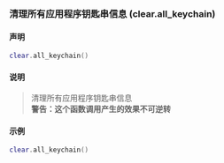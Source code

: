 ### 清理所有应用程序钥匙串信息 (**clear\.all\_keychain**)


#### 声明
```lua
clear.all_keychain()
```


#### 说明
> 清理所有应用程序钥匙串信息  
> **警告：这个函数调用产生的效果不可逆转**  


#### 示例  
```lua
clear.all_keychain()
```

